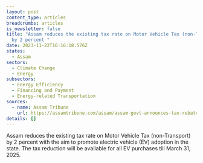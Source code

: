 ```yaml
---
layout: post
content_type: articles
breadcrumbs: articles
is_newsletter: false
title: "Assam reduces the existing tax rate on Motor Vehicle Tax (non-Transport)
  by 2 percent "
date: 2023-11-22T16:16:18.576Z
states:
  - Assam
sectors:
  - Climate Change
  - Energy
subsectors:
  - Energy Efficiency
  - Financing and Payment
  - Energy-related Transportation
sources:
  - name: Assam Tribune
    url: https://assamtribune.com/assam/assam-govt-announces-tax-rebate-on-electric-vehicles-1504883
details: []
---
```

Assam reduces the existing tax rate on Motor Vehicle Tax (non-Transport) by 2 percent with the aim to promote electric vehicle (EV) adoption in the state. The tax reduction will be available for all EV purchases till March 31, 2025.
